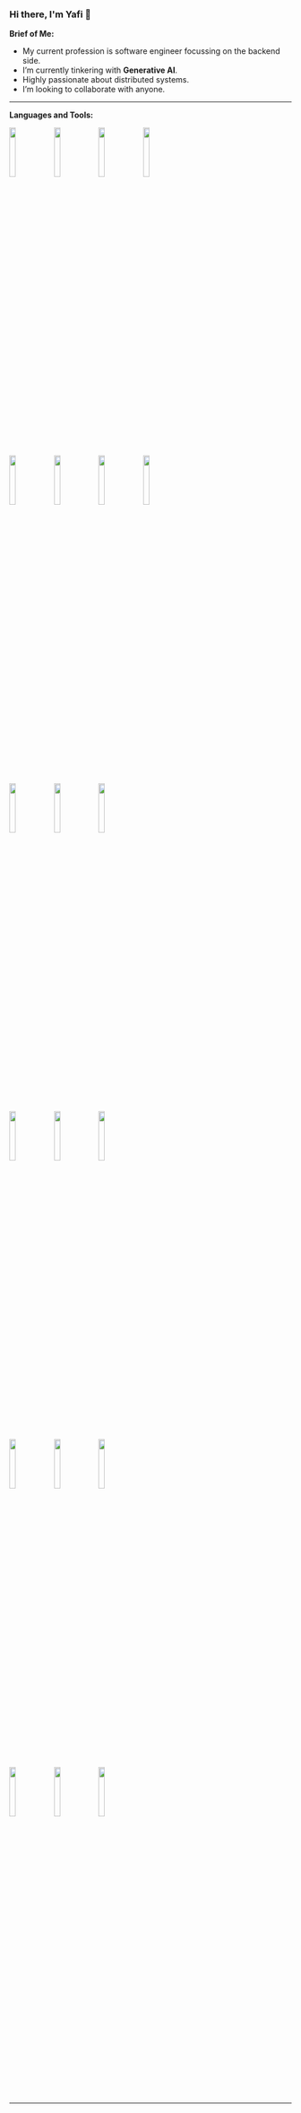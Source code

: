 ### Hi there, I'm Yafi 👋
<!--
**superco01/superco01** is a ✨ _special_ ✨ repository because its `README.md` (this file) appears on your GitHub profile.

Here are some ideas to get you started:

- 🔭 I’m currently working on ...
- 🌱 I’m currently learning ...
- 👯 I’m looking to collaborate on ...
- 🤔 I’m looking for help with ...
- 💬 Ask me about ...
- 📫 How to reach me: ...
- 😄 Pronouns: ...
- ⚡ Fun fact: ...
-->

<!-- Your badges
You can use the website to generate badges: https://shields.io/
-->

<!-- 
[![Linkedin](https://img.shields.io/badge/-LinkedIn-blue?style=flat&logo=Linkedin&logoColor=white)](https://www.linkedin.com/in/hyafiardi/)
-->

<!-- Talking about you -->
**Brief of Me:**

- My current profession is software engineer focussing on the backend side.
- I’m currently tinkering with __Generative AI__.
- Highly passionate about distributed systems. 
- I’m looking to collaborate with anyone.

---

**Languages and Tools:**

<p>
  <code><img width="15%" src="https://www.vectorlogo.zone/logos/java/java-ar21.svg"></code>
  <code><img width="15%" src="https://www.vectorlogo.zone/logos/golang/golang-ar21.svg"></code>
  <code><img width="15%" src="https://www.vectorlogo.zone/logos/javascript/javascript-ar21.svg"></code>
  <code><img width="15%" src="https://www.vectorlogo.zone/logos/python/python-ar21.svg"></code>
  <br />
  <code><img width="15%" src="https://www.vectorlogo.zone/logos/springio/springio-ar21.svg"></code>
  <code><img width="15%" src="https://www.vectorlogo.zone/logos/grpcio/grpcio-ar21.svg"></code>
  <code><img width="15%" src="https://www.vectorlogo.zone/logos/reactjs/reactjs-ar21.svg"></code>
  <code><img width="15%" src="https://www.vectorlogo.zone/logos/pytorch/pytorch-ar21.svg"></code>
  <br />
  <code><img width="15%" src="https://www.vectorlogo.zone/logos/postgresql/postgresql-ar21.svg"></code>
  <code><img width="15%" src="https://www.vectorlogo.zone/logos/mysql/mysql-ar21.svg"></code>
  <code><img width="15%" src="https://www.vectorlogo.zone/logos/mongodb/mongodb-ar21.svg"></code>
  <br />
  <code><img width="15%" src="https://www.vectorlogo.zone/logos/rabbitmq/rabbitmq-ar21.svg"></code>
  <code><img width="15%" src="https://www.vectorlogo.zone/logos/apache_kafka/apache_kafka-ar21.svg"></code>
  <code><img width="15%" src="https://www.vectorlogo.zone/logos/redis/redis-ar21.svg"></code>
  <br />
  <code><img width="15%" src="https://www.vectorlogo.zone/logos/docker/docker-ar21.svg"></code>
  <code><img width="15%" src="https://www.vectorlogo.zone/logos/kubernetes/kubernetes-ar21.svg"></code>
  <code><img width="15%" src="https://www.vectorlogo.zone/logos/nginx/nginx-ar21.svg"></code>
  <br />
  <code><img width="15%" src="https://www.vectorlogo.zone/logos/amazon_aws/amazon_aws-ar21.svg"></code>
  <code><img width="15%" src="https://www.vectorlogo.zone/logos/google_cloud/google_cloud-ar21.svg"></code>
  <code><img width="15%" src="https://www.vectorlogo.zone/logos/alibabacloud/alibabacloud-ar21.svg"></code>
  <br />
</p>

---
